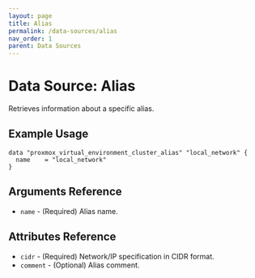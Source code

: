 ```yaml
---
layout: page
title: Alias
permalink: /data-sources/alias
nav_order: 1
parent: Data Sources
---
```


# Data Source: Alias

Retrieves information about a specific alias.

## Example Usage

```
data "proxmox_virtual_environment_cluster_alias" "local_network" {
  name    = "local_network"
}
```

## Arguments Reference

* `name` - (Required) Alias name.

## Attributes Reference

* `cidr` - (Required) Network/IP specification in CIDR format.
* `comment` - (Optional) Alias comment.
